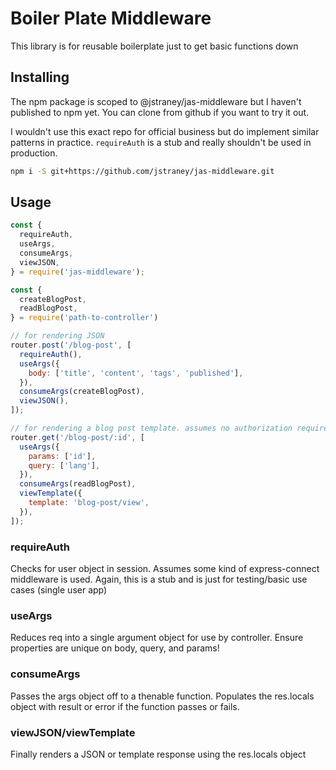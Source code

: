 # Boiler Plate Middleware

This library is for reusable boilerplate just to get basic functions down

## Installing

The npm package is scoped to @jstraney/jas-middleware but I haven't published to npm yet. You can clone from github if you want to try it out.

I wouldn't use this exact repo for official business but do implement similar patterns in practice. `requireAuth` is a stub and really shouldn't be used in production.

```sh
npm i -S git+https://github.com/jstraney/jas-middleware.git
```

## Usage

```js
const {
  requireAuth,
  useArgs,
  consumeArgs,
  viewJSON,
} = require('jas-middleware');

const {
  createBlogPost,
  readBlogPost,
} = require('path-to-controller')

// for rendering JSON
router.post('/blog-post', [
  requireAuth(),
  useArgs({
    body: ['title', 'content', 'tags', 'published'],
  }),
  consumeArgs(createBlogPost),
  viewJSON(),
]);

// for rendering a blog post template. assumes no authorization required.
router.get('/blog-post/:id', [
  useArgs({
    params: ['id'],
    query: ['lang'],
  }),
  consumeArgs(readBlogPost),
  viewTemplate({
    template: 'blog-post/view',
  }),
]);
```

### requireAuth

Checks for user object in session. Assumes some kind of express-connect middleware is used. Again, this is a stub and is just for testing/basic use cases (single user app)

### useArgs

Reduces req into a single argument object for use by controller. Ensure properties are unique on body, query, and params!

### consumeArgs

Passes the args object off to a thenable function. Populates the res.locals object with result or error if the function passes or fails.

### viewJSON/viewTemplate

Finally renders a JSON or template response using the res.locals object
